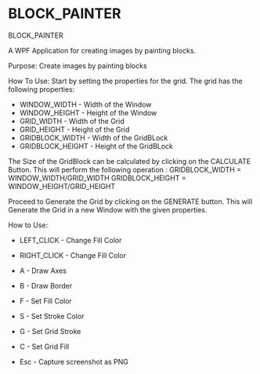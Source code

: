 # BLOCK_PAINTER
BLOCK_PAINTER

A WPF Application for creating images by painting blocks.

Purpose:
Create images by painting blocks

How To Use:
Start by setting the properties for the grid.
The grid has the following properties:
- WINDOW_WIDTH - Width of the Window 
- WINDOW_HEIGHT - Height of the Window 
- GRID_WIDTH - Width of the Grid
- GRID_HEIGHT - Height of the Grid
- GRIDBLOCK_WIDTH - Width of the GridBLock
- GRIDBLOCK_HEIGHT - Height of the GridBLock

The Size of the GridBlock can be calculated by clicking on the CALCULATE Button.
This will perform the following operation : 
GRIDBLOCK_WIDTH = WINDOW_WIDTH/GRID_WIDTH
GRIDBLOCK_HEIGHT = WINDOW_HEIGHT/GRID_HEIGHT

Proceed to Generate the Grid by clicking on the GENERATE button.
This will Generate the Grid in a new Window with the given properties.

How to Use:
- LEFT_CLICK - Change Fill Color
- RIGHT_CLICK - Change Fill Color
- A - Draw Axes
- B - Draw Border
- F - Set Fill Color

- S - Set Stroke Color
- G - Set Grid Stroke
- C - Set Grid Fill
- Esc - Capture screenshot as PNG

